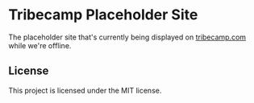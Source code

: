 # Tribecamp Placeholder Site

The placeholder site that's currently being displayed on [tribecamp.com](https://tribecamp.com) while we're offline.

## License

This project is licensed under the MIT license.
